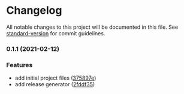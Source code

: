 # Changelog

All notable changes to this project will be documented in this file. See [standard-version](https://github.com/conventional-changelog/standard-version) for commit guidelines.

### 0.1.1 (2021-02-12)


### Features

* add initial project files ([375897e](https://github.com/guidroid/awesome.md/commit/375897e253c6f6d611d0f88c5776cc27db4fd289))
* add release generator ([2fddf35](https://github.com/guidroid/awesome.md/commit/2fddf35ca12e2c8b4e9e57043c10de29128bbb4f))
